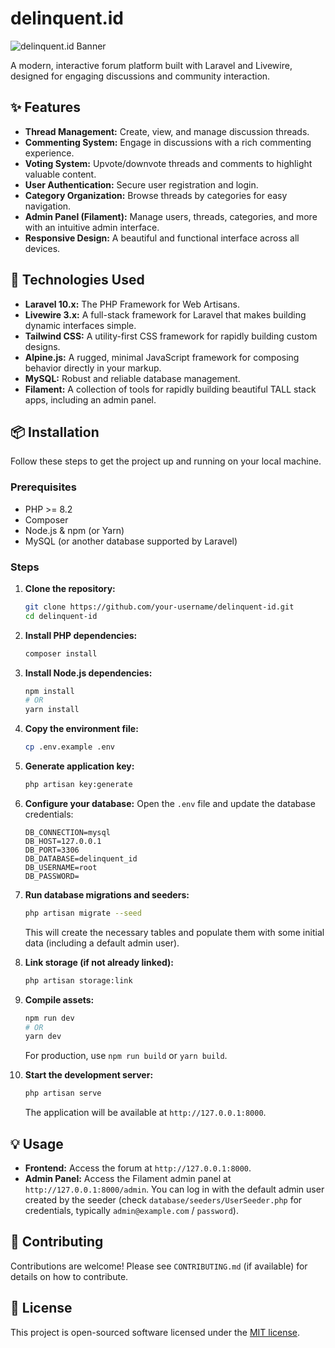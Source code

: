 # delinquent.id

![delinquent.id Banner](https://via.placeholder.com/1200x400?text=delinquent.id+Forum)

A modern, interactive forum platform built with Laravel and Livewire, designed for engaging discussions and community interaction.

## ✨ Features

*   **Thread Management:** Create, view, and manage discussion threads.
*   **Commenting System:** Engage in discussions with a rich commenting experience.
*   **Voting System:** Upvote/downvote threads and comments to highlight valuable content.
*   **User Authentication:** Secure user registration and login.
*   **Category Organization:** Browse threads by categories for easy navigation.
*   **Admin Panel (Filament):** Manage users, threads, categories, and more with an intuitive admin interface.
*   **Responsive Design:** A beautiful and functional interface across all devices.

## 🚀 Technologies Used

*   **Laravel 10.x:** The PHP Framework for Web Artisans.
*   **Livewire 3.x:** A full-stack framework for Laravel that makes building dynamic interfaces simple.
*   **Tailwind CSS:** A utility-first CSS framework for rapidly building custom designs.
*   **Alpine.js:** A rugged, minimal JavaScript framework for composing behavior directly in your markup.
*   **MySQL:** Robust and reliable database management.
*   **Filament:** A collection of tools for rapidly building beautiful TALL stack apps, including an admin panel.

## 📦 Installation

Follow these steps to get the project up and running on your local machine.

### Prerequisites

*   PHP >= 8.2
*   Composer
*   Node.js & npm (or Yarn)
*   MySQL (or another database supported by Laravel)

### Steps

1.  **Clone the repository:**
    ```bash
    git clone https://github.com/your-username/delinquent-id.git
    cd delinquent-id
    ```

2.  **Install PHP dependencies:**
    ```bash
    composer install
    ```

3.  **Install Node.js dependencies:**
    ```bash
    npm install
    # OR
    yarn install
    ```

4.  **Copy the environment file:**
    ```bash
    cp .env.example .env
    ```

5.  **Generate application key:**
    ```bash
    php artisan key:generate
    ```

6.  **Configure your database:**
    Open the `.env` file and update the database credentials:
    ```dotenv
    DB_CONNECTION=mysql
    DB_HOST=127.0.0.1
    DB_PORT=3306
    DB_DATABASE=delinquent_id
    DB_USERNAME=root
    DB_PASSWORD=
    ```

7.  **Run database migrations and seeders:**
    ```bash
    php artisan migrate --seed
    ```
    This will create the necessary tables and populate them with some initial data (including a default admin user).

8.  **Link storage (if not already linked):**
    ```bash
    php artisan storage:link
    ```

9.  **Compile assets:**
    ```bash
    npm run dev
    # OR
    yarn dev
    ```
    For production, use `npm run build` or `yarn build`.

10. **Start the development server:**
    ```bash
    php artisan serve
    ```

    The application will be available at `http://127.0.0.1:8000`.

## 💡 Usage

*   **Frontend:** Access the forum at `http://127.0.0.1:8000`.
*   **Admin Panel:** Access the Filament admin panel at `http://127.0.0.1:8000/admin`. You can log in with the default admin user created by the seeder (check `database/seeders/UserSeeder.php` for credentials, typically `admin@example.com` / `password`).

## 🤝 Contributing

Contributions are welcome! Please see `CONTRIBUTING.md` (if available) for details on how to contribute.

## 📄 License

This project is open-sourced software licensed under the [MIT license](https://opensource.org/licenses/MIT).